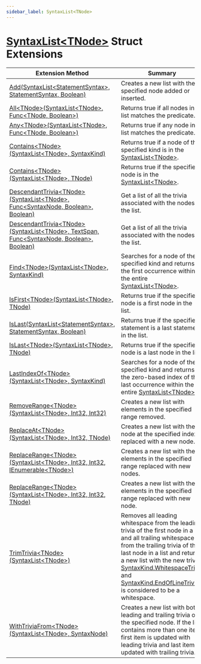```yaml
---
sidebar_label: SyntaxList<TNode>
---
```


# [SyntaxList&lt;TNode&gt;](https://docs.microsoft.com/en-us/dotnet/api/microsoft.codeanalysis.syntaxlist-1) Struct Extensions

| Extension Method | Summary |
| ---------------- | ------- |
| [Add(SyntaxList&lt;StatementSyntax&gt;, StatementSyntax, Boolean)](../../Roslynator/CSharp/SyntaxExtensions/Add/index.md) | Creates a new list with the specified node added or inserted\. |
| [All&lt;TNode&gt;(SyntaxList&lt;TNode&gt;, Func&lt;TNode, Boolean&gt;)](../../Roslynator/SyntaxExtensions/All/index.md#1644057626) | Returns true if all nodes in a list matches the predicate\. |
| [Any&lt;TNode&gt;(SyntaxList&lt;TNode&gt;, Func&lt;TNode, Boolean&gt;)](../../Roslynator/SyntaxExtensions/Any/index.md#2324683886) | Returns true if any node in a list matches the predicate\. |
| [Contains&lt;TNode&gt;(SyntaxList&lt;TNode&gt;, SyntaxKind)](../../Roslynator/CSharp/SyntaxExtensions/Contains/index.md#4292341455) | Returns true if a node of the specified kind is in the [SyntaxList&lt;TNode&gt;](https://docs.microsoft.com/en-us/dotnet/api/microsoft.codeanalysis.syntaxlist-1)\. |
| [Contains&lt;TNode&gt;(SyntaxList&lt;TNode&gt;, TNode)](../../Roslynator/SyntaxExtensions/Contains/index.md#2402474003) | Returns true if the specified node is in the [SyntaxList&lt;TNode&gt;](https://docs.microsoft.com/en-us/dotnet/api/microsoft.codeanalysis.syntaxlist-1)\. |
| [DescendantTrivia&lt;TNode&gt;(SyntaxList&lt;TNode&gt;, Func&lt;SyntaxNode, Boolean&gt;, Boolean)](../../Roslynator/SyntaxExtensions/DescendantTrivia/index.md#2025931486) | Get a list of all the trivia associated with the nodes in the list\. |
| [DescendantTrivia&lt;TNode&gt;(SyntaxList&lt;TNode&gt;, TextSpan, Func&lt;SyntaxNode, Boolean&gt;, Boolean)](../../Roslynator/SyntaxExtensions/DescendantTrivia/index.md#2885561996) | Get a list of all the trivia associated with the nodes in the list\. |
| [Find&lt;TNode&gt;(SyntaxList&lt;TNode&gt;, SyntaxKind)](../../Roslynator/CSharp/SyntaxExtensions/Find/index.md#2610293853) | Searches for a node of the specified kind and returns the first occurrence within the entire [SyntaxList&lt;TNode&gt;](https://docs.microsoft.com/en-us/dotnet/api/microsoft.codeanalysis.syntaxlist-1)\. |
| [IsFirst&lt;TNode&gt;(SyntaxList&lt;TNode&gt;, TNode)](../../Roslynator/SyntaxExtensions/IsFirst/index.md#1691317763) | Returns true if the specified node is a first node in the list\. |
| [IsLast(SyntaxList&lt;StatementSyntax&gt;, StatementSyntax, Boolean)](../../Roslynator/CSharp/SyntaxExtensions/IsLast/index.md) | Returns true if the specified statement is a last statement in the list\. |
| [IsLast&lt;TNode&gt;(SyntaxList&lt;TNode&gt;, TNode)](../../Roslynator/SyntaxExtensions/IsLast/index.md#554961423) | Returns true if the specified node is a last node in the list\. |
| [LastIndexOf&lt;TNode&gt;(SyntaxList&lt;TNode&gt;, SyntaxKind)](../../Roslynator/CSharp/SyntaxExtensions/LastIndexOf/index.md#2386444843) | Searches for a node of the specified kind and returns the zero\-based index of the last occurrence within the entire [SyntaxList&lt;TNode&gt;](https://docs.microsoft.com/en-us/dotnet/api/microsoft.codeanalysis.syntaxlist-1)\. |
| [RemoveRange&lt;TNode&gt;(SyntaxList&lt;TNode&gt;, Int32, Int32)](../../Roslynator/CSharp/SyntaxExtensions/RemoveRange/index.md#3807495140) | Creates a new list with elements in the specified range removed\. |
| [ReplaceAt&lt;TNode&gt;(SyntaxList&lt;TNode&gt;, Int32, TNode)](../../Roslynator/SyntaxExtensions/ReplaceAt/index.md#2512119344) | Creates a new list with the node at the specified index replaced with a new node\. |
| [ReplaceRange&lt;TNode&gt;(SyntaxList&lt;TNode&gt;, Int32, Int32, IEnumerable&lt;TNode&gt;)](../../Roslynator/CSharp/SyntaxExtensions/ReplaceRange/index.md#3814604200) | Creates a new list with the elements in the specified range replaced with new nodes\. |
| [ReplaceRange&lt;TNode&gt;(SyntaxList&lt;TNode&gt;, Int32, Int32, TNode)](../../Roslynator/CSharp/SyntaxExtensions/ReplaceRange/index.md#3682382942) | Creates a new list with the elements in the specified range replaced with new node\. |
| [TrimTrivia&lt;TNode&gt;(SyntaxList&lt;TNode&gt;)](../../Roslynator/CSharp/SyntaxExtensions/TrimTrivia/index.md#92538413) | Removes all leading whitespace from the leading trivia of the first node in a list and all trailing whitespace from the trailing trivia of the last node in a list and returns a new list with the new trivia\. [SyntaxKind.WhitespaceTrivia](https://docs.microsoft.com/en-us/dotnet/api/microsoft.codeanalysis.csharp.syntaxkind.whitespacetrivia) and [SyntaxKind.EndOfLineTrivia](https://docs.microsoft.com/en-us/dotnet/api/microsoft.codeanalysis.csharp.syntaxkind.endoflinetrivia) is considered to be a whitespace\. |
| [WithTriviaFrom&lt;TNode&gt;(SyntaxList&lt;TNode&gt;, SyntaxNode)](../../Roslynator/SyntaxExtensions/WithTriviaFrom/index.md#301376900) | Creates a new list with both leading and trailing trivia of the specified node\. If the list contains more than one item, first item is updated with leading trivia and last item is updated with trailing trivia\. |

